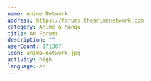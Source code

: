 ```yaml
---
name: Anime Network
address: https://forums.theanimenetwork.com
category: Anime & Manga
title: AN Forums
description: ""
userCount: 171307
icon: anime-network.jpg
activity: high
language: en
---
```

